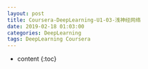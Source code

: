```yaml
---
layout: post
title: Coursera-DeepLearning-U1-03-浅神经网络
date: 2019-02-18 01:03:00
categories: DeepLearning
tags: DeepLearning Coursera
---
```

* content
{:toc}

